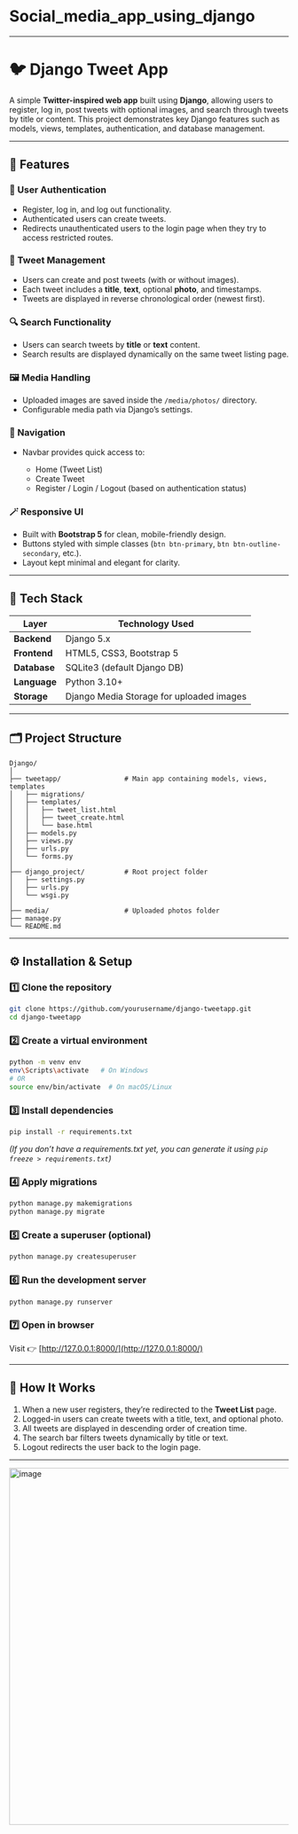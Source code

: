 # Social_media_app_using_django


---

# 🐦 Django Tweet App

A simple **Twitter-inspired web app** built using **Django**, allowing users to register, log in, post tweets with optional images, and search through tweets by title or content. This project demonstrates key Django features such as models, views, templates, authentication, and database management.

---

## 🚀 Features

### 👤 User Authentication

* Register, log in, and log out functionality.
* Authenticated users can create tweets.
* Redirects unauthenticated users to the login page when they try to access restricted routes.

### 📝 Tweet Management

* Users can create and post tweets (with or without images).
* Each tweet includes a **title**, **text**, optional **photo**, and timestamps.
* Tweets are displayed in reverse chronological order (newest first).

### 🔍 Search Functionality

* Users can search tweets by **title** or **text** content.
* Search results are displayed dynamically on the same tweet listing page.

### 🖼️ Media Handling

* Uploaded images are saved inside the `/media/photos/` directory.
* Configurable media path via Django’s settings.

### 🧭 Navigation

* Navbar provides quick access to:

  * Home (Tweet List)
  * Create Tweet
  * Register / Login / Logout (based on authentication status)

### 🪄 Responsive UI

* Built with **Bootstrap 5** for clean, mobile-friendly design.
* Buttons styled with simple classes (`btn btn-primary`, `btn btn-outline-secondary`, etc.).
* Layout kept minimal and elegant for clarity.

---

## 🧩 Tech Stack

| Layer        | Technology Used                          |
| ------------ | ---------------------------------------- |
| **Backend**  | Django 5.x                               |
| **Frontend** | HTML5, CSS3, Bootstrap 5                 |
| **Database** | SQLite3 (default Django DB)              |
| **Language** | Python 3.10+                             |
| **Storage**  | Django Media Storage for uploaded images |

---

## 🗂️ Project Structure

```
Django/
│
├── tweetapp/                # Main app containing models, views, templates
│   ├── migrations/
│   ├── templates/
│   │   ├── tweet_list.html
│   │   ├── tweet_create.html
│   │   └── base.html
│   ├── models.py
│   ├── views.py
│   ├── urls.py
│   └── forms.py
│
├── django_project/          # Root project folder
│   ├── settings.py
│   ├── urls.py
│   └── wsgi.py
│
├── media/                   # Uploaded photos folder
├── manage.py
└── README.md
```

---

## ⚙️ Installation & Setup

### 1️⃣ Clone the repository

```bash
git clone https://github.com/yourusername/django-tweetapp.git
cd django-tweetapp
```

### 2️⃣ Create a virtual environment

```bash
python -m venv env
env\Scripts\activate   # On Windows
# OR
source env/bin/activate  # On macOS/Linux
```

### 3️⃣ Install dependencies

```bash
pip install -r requirements.txt
```

*(If you don’t have a requirements.txt yet, you can generate it using `pip freeze > requirements.txt`)*

### 4️⃣ Apply migrations

```bash
python manage.py makemigrations
python manage.py migrate
```

### 5️⃣ Create a superuser (optional)

```bash
python manage.py createsuperuser
```

### 6️⃣ Run the development server

```bash
python manage.py runserver
```

### 7️⃣ Open in browser

Visit 👉 [http://127.0.0.1:8000/](http://127.0.0.1:8000/)

---

## 🧠 How It Works

1. When a new user registers, they’re redirected to the **Tweet List** page.
2. Logged-in users can create tweets with a title, text, and optional photo.
3. All tweets are displayed in descending order of creation time.
4. The search bar filters tweets dynamically by title or text.
5. Logout redirects the user back to the login page.

---







<img width="1358" height="644" alt="image" src="https://github.com/user-attachments/assets/080dc7aa-d0a8-4cde-abfd-8ab029a20ecc" />
